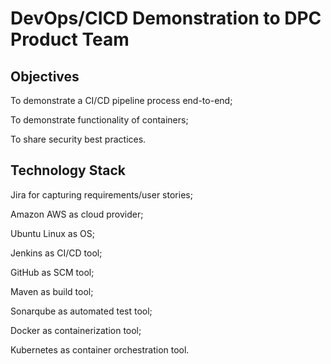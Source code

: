# DevOps/CICD Demonstration to DPC Product Team 

## Objectives
To demonstrate a CI/CD pipeline process end-to-end;

To demonstrate functionality of containers;

To share security best practices.

## Technology Stack

Jira for capturing requirements/user stories;

Amazon AWS as cloud provider;

Ubuntu Linux as OS;

Jenkins as CI/CD tool;

GitHub as SCM tool;

Maven as build tool;

Sonarqube as automated test tool;

Docker as containerization tool;

Kubernetes as container orchestration tool.

